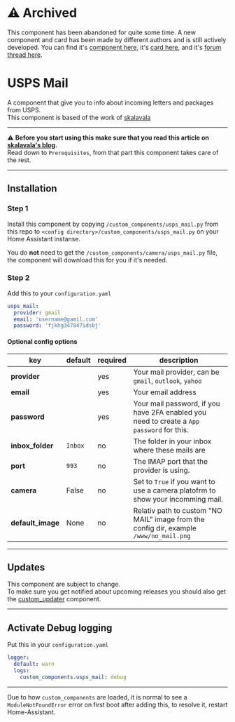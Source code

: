 # ⚠️ Archived

This component has been abandoned for quite some time. A new component and card has been made by different authors and is still actively developed. You can find it's [component here](https://github.com/moralmunky/Home-Assistant-Mail-And-Packages), it's [card here](https://github.com/moralmunky/Home-Assistant-Mail-And-Packages-Custom-Card), and it's [forum thread here](https://community.home-assistant.io/t/mail-and-packages-custom-component-for-ups-fedex-and-usps/118081).

# USPS Mail

A component that give you to info about incoming letters and packages from USPS.\
This component is based of the work of [skalavala](https://github.com/skalavala)

***
⚠️ **Before you start using this make sure that you read this article on [skalavala's blog](https://www.awesome-automations.com/blog/usps/).**\
Read down to `Prerequisites`, from that part this component takes care of the rest.
***

## Installation

### Step 1

Install this component by copying `/custom_components/usps_mail.py` from this repo to `<config directory>/custom_components/usps_mail.py` on your Home Assistant instanse.

You do **not** need to get the `/custom_components/camera/usps_mail.py` file, the component will download this for you if it's needed.

### Step 2

Add this to your `configuration.yaml`

```yaml
usps_mail:
  provider: gmail
  email: 'username@gamil.com'
  password: 'fjkhg347847idsbj'
```

#### Optional config options

| key | default | required | description
| --- | --- | --- | ---
| **provider** | | yes | Your mail provider, can be `gmail`, `outlook`, `yahoo`
| **email** | | yes | Your email address
| **password** | | yes | Your mail password, if you have 2FA enabled you need to create a `App password` for this.
| **inbox_folder** | `Inbox` | no | The folder in your inbox where these mails are
| **port** | `993` | no | The IMAP port that the provider is using.
| **camera** | False | no | Set to `True` if you want to use a camera platofrm to show your incomming mail.
| **default_image** | None | no | Relativ path to custom "NO MAIL" image from the config dir, example `/www/no_mail.png`

***

## Updates

This component are subject to change.\
To make sure you get notified about upcoming releases you should also get the [custom_updater](https://github.com/custom-components/custom_updater) component.

***

## Activate Debug logging

Put this in your `configuration.yaml`

```yaml
logger:
  default: warn
  logs:
    custom_components.usps_mail: debug
```

***

Due to how `custom_components` are loaded, it is normal to see a `ModuleNotFoundError` error on first boot after adding this, to resolve it, restart Home-Assistant.
